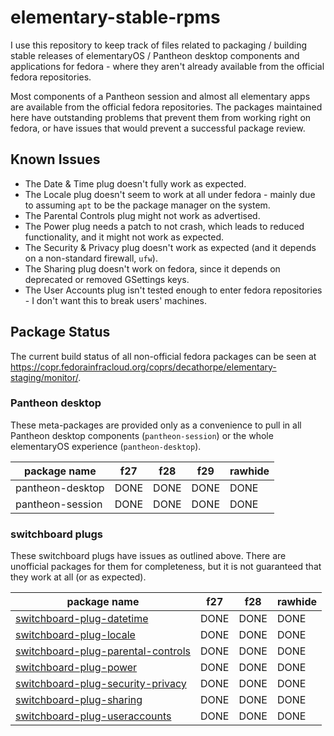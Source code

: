 # elementary-stable-rpms
I use this repository to keep track of files related to packaging / building
stable releases of elementaryOS / Pantheon desktop components and applications
for fedora - where they aren't already available from the official fedora
repositories.

Most components of a Pantheon session and almost all elementary apps are
available from the official fedora repositories. The packages maintained here
have outstanding problems that prevent them from working right on fedora, or
have issues that would prevent a successful package review.


## Known Issues

- The Date & Time plug doesn't fully work as expected.
- The Locale plug doesn't seem to work at all under fedora - mainly due to
  assuming `apt` to be the package manager on the system.
- The Parental Controls plug might not work as advertised.
- The Power plug needs a patch to not crash, which leads to reduced
  functionality, and it might not work as expected.
- The Security & Privacy plug doesn't work as expected (and it depends on a
  non-standard firewall, `ufw`).
- The Sharing plug doesn't work on fedora, since it depends on deprecated or
  removed GSettings keys.
- The User Accounts plug isn't tested enough to enter fedora repositories - I
  don't want this to break users' machines.


## Package Status

The current build status of all non-official fedora packages can be seen at
<https://copr.fedorainfracloud.org/coprs/decathorpe/elementary-staging/monitor/>.


### Pantheon desktop

These meta-packages are provided only as a convenience to pull in all Pantheon
desktop components (`pantheon-session`) or the whole elementaryOS experience
(`pantheon-desktop`).

| package name     | f27  | f28  | f29  | rawhide |
| ---------------- | ---- | ---- | ---- | ------- |
| pantheon-desktop | DONE | DONE | DONE | DONE    |
| pantheon-session | DONE | DONE | DONE | DONE    |


### switchboard plugs

These switchboard plugs have issues as outlined above. There are unofficial
packages for them for completeness, but it is not guaranteed that they work at
all (or as expected).

| package name                         | f27  | f28  | rawhide |
| ------------------------------------ | ---- | ---- | ------- |
| [switchboard-plug-datetime]          | DONE | DONE | DONE    |
| [switchboard-plug-locale]            | DONE | DONE | DONE    |
| [switchboard-plug-parental-controls] | DONE | DONE | DONE    |
| [switchboard-plug-power]             | DONE | DONE | DONE    |
| [switchboard-plug-security-privacy]  | DONE | DONE | DONE    |
| [switchboard-plug-sharing]           | DONE | DONE | DONE    |
| [switchboard-plug-useraccounts]      | DONE | DONE | DONE    |


[switchboard-plug-datetime]: https://github.com/elementary/switchboard-plug-datetime
[switchboard-plug-locale]: https://github.com/elementary/switchboard-plug-locale
[switchboard-plug-parental-controls]: https://github.com/elementary/switchboard-plug-parental-controls
[switchboard-plug-power]: https://github.com/elementary/switchboard-plug-power
[switchboard-plug-security-privacy]: https://github.com/elementary/switchboard-plug-security-privacy
[switchboard-plug-sharing]: https://github.com/elementary/switchboard-plug-sharing
[switchboard-plug-useraccounts]: https://github.com/elementary/switchboard-plug-useraccounts

